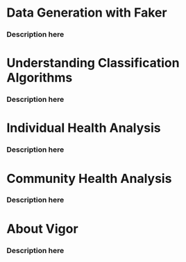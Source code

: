 # Data Generation with Faker

### Description here

# Understanding Classification Algorithms

### Description here

# Individual Health Analysis

### Description here

# Community Health Analysis

### Description here

# About Vigor

### Description here